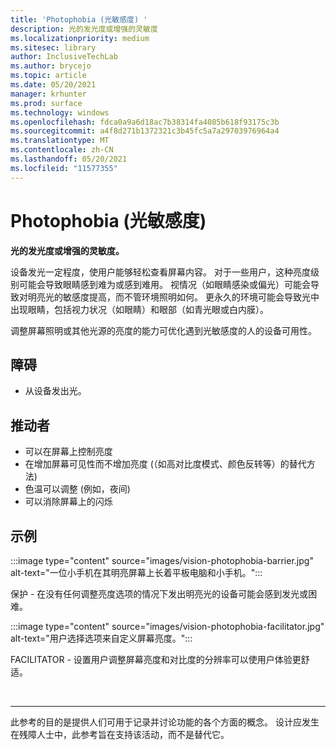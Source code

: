 ```yaml
---
title: 'Photophobia (光敏感度) '
description: 光的发光度或增强的灵敏度
ms.localizationpriority: medium
ms.sitesec: library
author: InclusiveTechLab
ms.author: brycejo
ms.topic: article
ms.date: 05/20/2021
manager: krhunter
ms.prod: surface
ms.technology: windows
ms.openlocfilehash: fdca0a9a6d18ac7b38314fa4085b618f93175c3b
ms.sourcegitcommit: a4f8d271b1372321c3b45fc5a7a29703976964a4
ms.translationtype: MT
ms.contentlocale: zh-CN
ms.lasthandoff: 05/20/2021
ms.locfileid: "11577355"
---
```

# <a name="photophobia-light-sensitivity"></a>Photophobia (光敏感度) 

**光的发光度或增强的灵敏度。**

设备发光一定程度，使用户能够轻松查看屏幕内容。 对于一些用户，这种亮度级别可能会导致眼睛感到难为或感到难用。 视情况（如眼睛感染或偏光）可能会导致对明亮光的敏感度提高，而不管环境照明如何。 更永久的环境可能会导致光中出现眼睛，包括视力状况（如眼睛）和眼部（如青光眼或白内膜）。

调整屏幕照明或其他光源的亮度的能力可优化遇到光敏感度的人的设备可用性。

## <a name="barriers"></a>障碍
* 从设备发出光。

## <a name="facilitators"></a>推动者
* 可以在屏幕上控制亮度
* 在增加屏幕可见性而不增加亮度 (（如高对比度模式、颜色反转等）的替代方法) 
* 色温可以调整 (例如，夜间) 
* 可以消除屏幕上的闪烁


## <a name="examples"></a>示例

:::image type="content" source="images/vision-photophobia-barrier.jpg" alt-text="一位小手机在其明亮屏幕上长着平板电脑和小手机。":::

保护 - 在没有任何调整亮度选项的情况下发出明亮光的设备可能会感到发光或困难。


:::image type="content" source="images/vision-photophobia-facilitator.jpg" alt-text="用户选择选项来自定义屏幕亮度。":::

FACILITATOR - 设置用户调整屏幕亮度和对比度的分辨率可以使用户体验更舒适。

&nbsp;

[comment]: # (Footer 语句)
___
此参考的目的是提供人们可用于记录并讨论功能的各个方面的概念。 设计应发生在残障人士中，此参考旨在支持该活动，而不是替代它。 